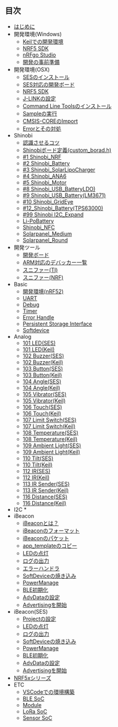 ## 目次
* [はじめに](README.md)
* 開発環境(Windows)
	* [Keilでの開発環境](./Environment/Windows/Keil/Step1_Keil_MDK-ARM_install.md)
	* [NRF5 SDK](./Environment/Windows/Keil/Step2_SDK_Download.md)
	* [nRFgo Studio](./Environment/Windows/Keil/Step3_NRFgoStudio_install.md)
	* [開発の事前準備](./Environment/Windows/Keil/Step4_SDK_Preparation.md)
* 開発環境(OSX)
	* [SESのインストール](./Environment/Mac/Segger.md)
	* [SES対応の開発ボード](./Environment/Mac/Segger_board.md)
	* [NRF5 SDK](./Environment/Mac/NRF5_SDK.md)
	* [J-LINKの設定](./Environment/Mac/JLINK.md)
	* [Command Line Toolsのインストール](./Environment/Mac/CommandLineTool_install.md)
	* [Sampleの実行](./Environment/Mac/Sample.md)
	* [CMSIS-COREのImport](./Environment/Mac/cmsis.md)
	* [Errorとその対処](./Environment/Mac/error.md)
* Shinobi
	* [認識させるコツ](./shinobi/recognize.md)
	* [Shinobiボード定義(custom_borad.h)](./Environment/Shinobi/Shinobi_CustomBoard.md)
	* [#1 Shinobi_NRF](./ShinobiSeries/1_Shinobi_NRF.md)
	* [#2 Shinobi_Battery](./ShinobiSeries/2_Shinobi_Battery.md)
	* [#3 Shinobi_SolarLipoCharger](./ShinobiSeries/3_Shinobi_SolarLipoCharger.md)
	* [#4 Shinobi_ANA6](./ShinobiSeries/4_Shinobi_ANA6.md)
	* [#5 Shinobi_Motor](./ShinobiSeries/5_Shinobi_Motor.md)
	* [#8 Shinobi_USB_BatteryLDO)](./ShinobiSeries/8_Shinobi_USB_Battery_LDO.md)
	* [#9 Shinobi_USB_Battery(LM3671)](./ShinobiSeries/9_Shinobi_USB_Battery_LM3671.md)
	* [#10 Shinobi_GridEye](./ShinobiSeries/10_Shinobi_GridEye.md)
	* [#12_Shinobi_Battery(TPS63000)](./ShinobiSeries/12_Shinobi_Battery_TPS63000.md)
	* [#99 Shinobi I2C_Expand](./ShinobiSeries/99_Shinobi_I2C_Expand.md)
	* [Li-PoBattery](./ShinobiSeries/Li-PoBattery.md)
	* [Shinobi_NFC](./ShinobiSeries/Shinobi_NFC.md)
	* [Solarpanel_Medium](./ShinobiSeries/Solarpanel_Medium.md)
	* [Solarpanel_Round](./ShinobiSeries/Solarpanel_Round.md)
* 開発ツール
	* [開発ボード](./Environment/Board/board.md)
	* [ARM対応のデバッカー一覧](./Environment/JTAG/debugger.md)
	* [スニファー(TI)](./Environment/Sniffer/sniffer.md)
	* [スニファー(NRF)](./Environment/Sniffer/sniffer_nrf.md)
* Basic
	* [開発環境(nRF52)](./basic/dev_nrf52.md)
	* [UART](./basic/uart.md)
	* [Debug](./basic/debug.md)
	* [Timer](./basic/timer.md)
	* [Error Handle](./basic/error.md)
	* [Persistent Storage Interface](./basic/pstorage.md)
	* [Softdevice](./basic/softdevice.md)
* Analog
	* [101 LED(SES)](./brick_analog/ses/101_brick_analog_led.md)
	* [101 LED(Keil)](./brick_analog/101_brick_analog_led.md)
	* [102 Buzzer(SES)](./brick_analog/ses/102_brick_analog_buzzer.md)
	* [102 Buzzer(Keil)](./brick_analog/102_brick_analog_buzzer.md)
	* [103 Button(SES)](./brick_analog/ses/103_brick_analog_button.md)
	* [103 Button(Keil)](./brick_analog/103_brick_analog_button.md)
	* [104 Angle(SES)](./brick_analog/ses/104_brick_analog_angle.md)
	* [104 Angle(Keil)](./brick_analog/104_brick_analog_angle.md)
	* [105 Vibrator(SES)](./brick_analog/ses/105_brick_analog_vibrator.md)
	* [105 Vibrator(Keil)](./brick_analog/105_brick_analog_vibrator.md)
	* [106 Touch(SES)](./brick_analog/ses/106_brick_analog_touch.md)
	* [106 Touch(Keil)](./brick_analog/106_brick_analog_touch.md)
	* [107 Limit Switch(SES)](./brick_analog/ses/107_brick_analog_limitswitch.md)
	* [107 Limit Switch(Keil)](./brick_analog/107_brick_analog_limitswitch.md)
	* [108 Temperature(SES)](./brick_analog/ses/108_brick_analog_temperature.md)
	* [108 Temperature(Keil)](./brick_analog/108_brick_analog_temperature.md)
	* [109 Ambient Light(SES)](./brick_analog/ses/109_brick_analog_ambientlinght.md)
	* [109 Ambient Light(Keil)](./brick_analog/109_brick_analog_ambientlinght.md)
	* [110 Tilt(SES)](./brick_analog/ses/110_brick_analog_tilt.md)
	* [110 Tilt(Keil)](./brick_analog/110_brick_analog_tilt.md)
	* [112 IR(SES)](./brick_analog/ses/112_brick_analog_ir_led.md)
	* [112 IR(Keil)](./brick_analog/112_brick_analog_ir_led.md)
	* [113 IR Sender(SES)](./brick_analog/ses/113_brick_analog_IR_receiver.md)
	* [113 IR Sender(Keil)](./brick_analog/113_brick_analog_IR_receiver.md)
	* [116 Distance(SES)](./brick_analog/ses/116_brick_analog_distance.md)
	* [116 Distance(Keil)](./brick_analog/116_brick_analog_distance.md)
* I2C
	*
* iBeacon
	* [iBeaconとは？](./basic/beacon.md)
	* [iBeaconのフォーマット](./basic/beaconadvparam.md)
	* [iBeaconのパケット](./basic/beaconadvdata.md)
	* [app_templateのコピー](./beacon/001_template.md)
	* [LEDの点灯](./beacon/002_led.md)
	* [ログの出力](./beacon/003_log.md)
	* [エラーハンドラ](./beacon/004_error.md)
	* [SoftDeviceの焼き込み](./beacon/005_softdevice.md)
	* [PowerManage](./beacon/006_power.md)
	* [BLE初期化](./beacon/007_init_ble.md)
	* [AdvDataの設定](./beacon/008_advdata.md)
	* [Advertisingを開始](./beacon/009_advstart.md)
* iBeacon(SES)
	* [Projectの設定](./beacon/ses/001_template.md)
	* [LEDの点灯](./beacon/ses/002_led.md)
	* [ログの出力](./beacon/ses/003_log.md)
	* [SoftDeviceの焼き込み](./beacon/ses/005_softdevice.md)
	* [PowerManage](./beacon/ses/006_power.md)
	* [BLE初期化](./beacon/ses/007_init_ble.md)
	* [AdvDataの設定](./beacon/ses/008_advdata.md)
	* [Advertisingを開始](./beacon/ses/009_advstart.md)
* [NRF5xシリーズ](nrf.md)
* ETC
	* [VSCodeでの環境構築](./Environment/Mac/VisualStudio.md)
	* [BLE SoC](./chip/chiplist.md)
	* [Module](./module/modulenordic.md)
	* [LoRa SoC](./chip/loralist.md)
	* [Sensor SoC](./chip/sensor.md)
